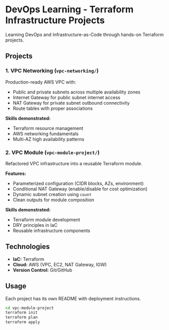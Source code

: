 # DevOps Learning - Terraform Infrastructure Projects

Learning DevOps and Infrastructure-as-Code through hands-on Terraform projects.

## Projects

### 1. VPC Networking (`vpc-networking/`)
Production-ready AWS VPC with:
- Public and private subnets across multiple availability zones
- Internet Gateway for public subnet internet access
- NAT Gateway for private subnet outbound connectivity
- Route tables with proper associations

**Skills demonstrated:**
- Terraform resource management
- AWS networking fundamentals
- Multi-AZ high availability patterns

### 2. VPC Module (`vpc-module-project/`)
Refactored VPC infrastructure into a reusable Terraform module.

**Features:**
- Parameterized configuration (CIDR blocks, AZs, environment)
- Conditional NAT Gateway (enable/disable for cost optimization)
- Dynamic subnet creation using `count`
- Clean outputs for module composition

**Skills demonstrated:**
- Terraform module development
- DRY principles in IaC
- Reusable infrastructure components

## Technologies
- **IaC:** Terraform
- **Cloud:** AWS (VPC, EC2, NAT Gateway, IGW)
- **Version Control:** Git/GitHub

## Usage

Each project has its own README with deployment instructions.
```bash
cd vpc-module-project
terraform init
terraform plan
terraform apply


